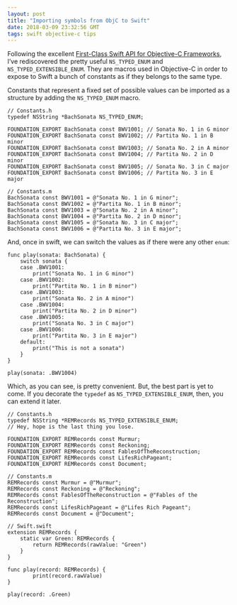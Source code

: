 ```yaml
---
layout: post
title: "Importing symbols from ObjC to Swift"
date: 2018-03-09 23:32:56 GMT
tags: swift objective-c tips
---
```


Following the excellent [First-Class Swift API for Objective-C Frameworks](https://pspdfkit.com/blog/2018/first-class-swift-api-for-objective-c-frameworks/), I’ve rediscovered the pretty useful `NS_TYPED_ENUM` and `NS_TYPED_EXTENSIBLE_ENUM`. They are macros used in Objective-C in order to expose to Swift a bunch of constants as if they belongs to the same type. 

Constants that represent a fixed set of possible values can be imported as a structure by adding the `NS_TYPED_ENUM` macro. 

```
// Constants.h
typedef NSString *BachSonata NS_TYPED_ENUM;

FOUNDATION_EXPORT BachSonata const BWV1001; // Sonata No. 1 in G minor
FOUNDATION_EXPORT BachSonata const BWV1002; // Partita No. 1 in B minor
FOUNDATION_EXPORT BachSonata const BWV1003; // Sonata No. 2 in A minor
FOUNDATION_EXPORT BachSonata const BWV1004; // Partita No. 2 in D minor
FOUNDATION_EXPORT BachSonata const BWV1005; // Sonata No. 3 in C major
FOUNDATION_EXPORT BachSonata const BWV1006; // Partita No. 3 in E major

// Constants.m
BachSonata const BWV1001 = @"Sonata No. 1 in G minor";
BachSonata const BWV1002 = @"Partita No. 1 in B minor";
BachSonata const BWV1003 = @"Sonata No. 2 in A minor";
BachSonata const BWV1004 = @"Partita No. 2 in D minor";
BachSonata const BWV1005 = @"Sonata No. 3 in C major";
BachSonata const BWV1006 = @"Partita No. 3 in E major";
```

And, once in swift, we can switch the values as if there were any other `enum`: 

```
func play(sonata: BachSonata) {
    switch sonata {
    case .BWV1001:
        print("Sonata No. 1 in G minor")
    case .BWV1002:
        print("Partita No. 1 in B minor")
    case .BWV1003:
        print("Sonata No. 2 in A minor")
    case .BWV1004:
        print("Partita No. 2 in D minor")
    case .BWV1005:
        print("Sonata No. 3 in C major")
    case .BWV1006:
        print("Partita No. 3 in E major")
    default:
        print("This is not a sonata")
    }
}

play(sonata: .BWV1004)
```

Which, as you can see, is pretty convenient. But, the best part is yet to come. If you decorate the `typedef` as `NS_TYPED_EXTENSIBLE_ENUM`, then, you can extend it later. 

```
// Constants.h
typedef NSString *REMRecords NS_TYPED_EXTENSIBLE_ENUM; 
// Hey, hope is the last thing you lose.

FOUNDATION_EXPORT REMRecords const Murmur;
FOUNDATION_EXPORT REMRecords const Reckoning;
FOUNDATION_EXPORT REMRecords const FablesOfTheReconstruction;
FOUNDATION_EXPORT REMRecords const LifesRichPageant;
FOUNDATION_EXPORT REMRecords const Document;

// Constants.m
REMRecords const Murmur = @"Murmur";
REMRecords const Reckoning = @"Reckoning";
REMRecords const FablesOfTheReconstruction = @"Fables of the Reconstruction";
REMRecords const LifesRichPageant = @"Lifes Rich Pageant";
REMRecords const Document = @"Document";

// Swift.swift
extension REMRecords {
    static var Green: REMRecords {
        return REMRecords(rawValue: "Green")
    }
}

func play(record: REMRecords) {
		print(record.rawValue)
}

play(record: .Green)
```